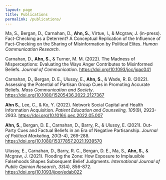```yaml
---
layout: page
title: Publications
permalink: /publications/
---
```

Ma, S., Bergan, D., Carnahan, D., **Ahn, S.**, Virtue, I., & Mcgraw, J. (in-press). Fact-Checking as a Deterrent? A Conceptual Replication of the Influence of Fact-Checking on the Sharing of Misinformation by Political Elites. *Human Communication Research*.

Carnahan, D., **Ahn, S.**, & Turner, M. M. (2022). The Madness of Misperceptions: Evaluating the Ways Anger Contributes to Misinformed Beliefs. *Journal of Communication*. https://doi.org/10.1093/joc/jqac041

Carnahan, D., Bergan, D. E., Ulusoy, E., **Ahn, S.**, & Wade, R. B. (2022). Assessing the Potential of Partisan Group Cues in Promoting Accurate Beliefs. *Mass Communication and Society*. https://doi.org/10.1080/15205436.2022.2127367

**Ahn S.**, Lee, C., & Ko, Y. (2022). Network Social Capital and Health Information Acquisition. *Patient Education and Counseling, 105*(9), 2923-2933. https://doi.org/10.1016/j.pec.2022.05.007

**Ahn, S.**, Bergan, D. E., Carnahan, D., Barry, R., & Ulusoy, E. (2021). Out-Party Cues and Factual Beliefs in an Era of Negative Partisanship. *Journal of Political Marketing, 20*(3-4), 269-288. https://doi.org/10.1080/15377857.2021.1939570

Ulusoy, E., Carnahan, D., Barry, R. C., Bergan, D. E., Ma, S., **Ahn, S.**, & Mcgraw, J. (2021). Flooding the Zone: How Exposure to Implausible Falsehoods Shapes Subsequent Belief Judgments. *International Journal of Public Opinion Research, 33*(4), 856-872. https://doi.org/10.1093/ijpor/edab022

